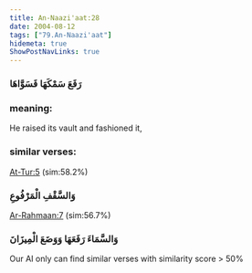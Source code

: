 ```yaml
---
title: An-Naazi'aat:28
date: 2004-08-12
tags: ["79.An-Naazi'aat"]
hidemeta: true 
ShowPostNavLinks: true 
---
```

### رَفَعَ سَمْكَهَا فَسَوَّاهَا
### meaning: 
He raised its vault and fashioned it,
### similar verses: 

[At-Tur:5](/52/5) (sim:58.2%)

### وَالسَّقْفِ الْمَرْفُوعِ

[Ar-Rahmaan:7](/55/7) (sim:56.7%)

### وَالسَّمَاءَ رَفَعَهَا وَوَضَعَ الْمِيزَانَ

Our AI only can find similar verses with similarity score > 50% 


